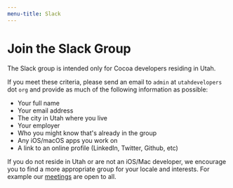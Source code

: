 ```yaml
---
menu-title: Slack
---
```


# Join the Slack Group

The Slack group is intended only for Cocoa developers residing in Utah.

If you meet these criteria, please send an email to `admin` at `utahdevelopers` dot `org` and provide as much of the following information as possible:

- Your full name
- Your email address
- The city in Utah where you live
- Your employer
- Who you might know that's already in the group
- Any iOS/macOS apps you work on
- A link to an online profile (LinkedIn, Twitter, Github, etc)

If you do not reside in Utah or are not an iOS/Mac developer, we encourage you to find a more appropriate group for your locale and interests. For example our [meetings](/meetings) are open to all.
